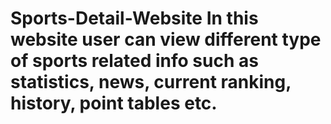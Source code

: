 # Sports-Detail-Website In this website user can view different type of sports related info such as statistics, news, current ranking, history, point tables etc.
